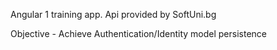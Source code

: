 Angular 1 training app. Api provided by SoftUni.bg

Objective - Achieve Authentication/Identity model persistence
